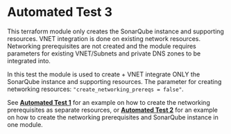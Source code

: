 # Automated Test 3

This terraform module only creates the SonarQube instance and supporting resources. VNET integration is done on existing network resources.  
Networking prerequisites are not created and the module requires parameters for existing VNET/Subnets and private DNS zones to be integrated into.  

In this test the module is used to create + VNET integrate ONLY the SonarQube instance and supporting resources. The parameter for creating networking resources: `"create_networking_prereqs = false"`.  

See **[Automated Test 1](https://github.com/Pwd9000-ML/terraform-azurerm-sonarqube-aci-internal/tree/master/tests/auto_test1)** for an example on how to create the networking prerequisites as separate resources, or **[Automated Test 2](https://github.com/Pwd9000-ML/terraform-azurerm-sonarqube-aci-internal/tree/master/tests/auto_test2)** for an example on how to create the networking prerequisites and SonarQube instance in one module.
